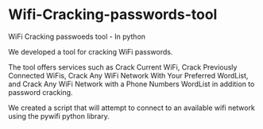 # Wifi-Cracking-passwords-tool

WiFi Cracking passwoeds tool - In python

We developed a tool for cracking WiFi passwords.

The tool offers services such as Crack Current WiFi, Crack Previously Connected WiFis, Crack Any WiFi Network With Your Preferred WordList, and Crack Any WiFi Network with a Phone Numbers WordList in addition to password cracking.

We created a script that will attempt to connect to an available wifi network using the pywifi python library.
